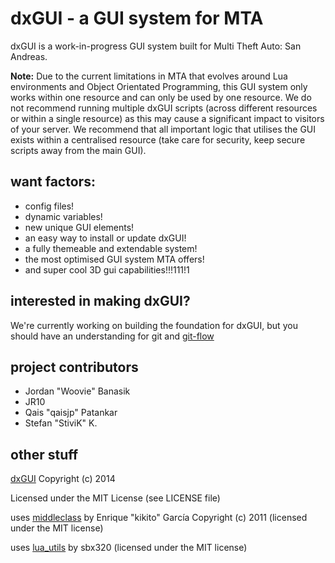 dxGUI - a GUI system for MTA
============================
dxGUI is a work-in-progress GUI system built for Multi Theft Auto: San Andreas.

**Note:** Due to the current limitations in MTA that evolves around Lua environments and Object Orientated Programming, this GUI system only works within one resource and can only be used by one resource. We do not recommend running multiple dxGUI scripts (across different resources or within a single resource) as this may cause a significant impact to visitors of your server. We recommend that all important logic that utilises the GUI exists within a centralised resource (take care for security, keep secure scripts away from the main GUI).

want factors:
-------------
- config files!
- dynamic variables!
- new unique GUI elements!
- an easy way to install or update dxGUI!
- a fully themeable and extendable system!
- the most optimised GUI system MTA offers!
- and super cool 3D gui capabilities!!!111!1

interested in making dxGUI?
---------------------------
We're currently working on building the foundation for dxGUI, but you should have an understanding for git and [git-flow](http://nvie.com/posts/a-successful-git-branching-model/)

project contributors
---------------------
- Jordan "Woovie" Banasik
- JR10
- Qais "qaisjp" Patankar
- Stefan "StiviK" K.

other stuff
-----------
[dxGUI](https://github.com/Woovie/dxGUI) Copyright (c) 2014

Licensed under the MIT License (see LICENSE file)

uses [middleclass](https://github.com/kikito/middleclass) by Enrique "kikito" García Copyright (c) 2011 (licensed under the MIT license)

uses [lua_utils](https://github.com/sbx320/lua_utils) by sbx320 (licensed under the MIT license)
